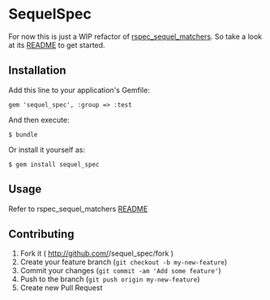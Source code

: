 # SequelSpec

For now this is just a WIP refactor of [rspec_sequel_matchers](https://github.com/openhood/rspec_sequel_matchers). So take a look at its [README](https://github.com/openhood/rspec_sequel_matchers/blob/master/README.rdoc) to get started.

## Installation

Add this line to your application's Gemfile:

    gem 'sequel_spec', :group => :test

And then execute:

    $ bundle

Or install it yourself as:

    $ gem install sequel_spec

## Usage

Refer to rspec_sequel_matchers [README](https://github.com/openhood/rspec_sequel_matchers/blob/master/README.rdoc)

## Contributing

1. Fork it ( http://github.com/<my-github-username>/sequel_spec/fork )
2. Create your feature branch (`git checkout -b my-new-feature`)
3. Commit your changes (`git commit -am 'Add some feature'`)
4. Push to the branch (`git push origin my-new-feature`)
5. Create new Pull Request
